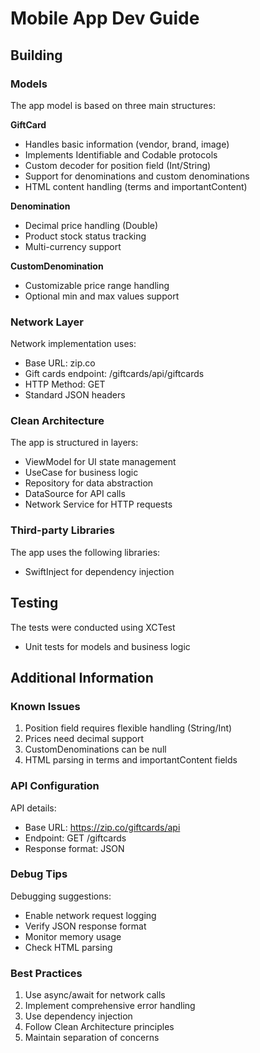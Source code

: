 # Mobile App Dev Guide

## Building

### Models
The app model is based on three main structures:

**GiftCard**
- Handles basic information (vendor, brand, image)
- Implements Identifiable and Codable protocols
- Custom decoder for position field (Int/String)
- Support for denominations and custom denominations
- HTML content handling (terms and importantContent)

**Denomination**
- Decimal price handling (Double)
- Product stock status tracking
- Multi-currency support

**CustomDenomination**
- Customizable price range handling
- Optional min and max values support

### Network Layer
Network implementation uses:
- Base URL: zip.co
- Gift cards endpoint: /giftcards/api/giftcards
- HTTP Method: GET
- Standard JSON headers

### Clean Architecture
The app is structured in layers:
- ViewModel for UI state management
- UseCase for business logic
- Repository for data abstraction
- DataSource for API calls
- Network Service for HTTP requests

### Third-party Libraries
The app uses the following libraries:
- SwiftInject for dependency injection

## Testing
The tests were conducted using XCTest
- Unit tests for models and business logic

## Additional Information

### Known Issues
1. Position field requires flexible handling (String/Int)
2. Prices need decimal support
3. CustomDenominations can be null
4. HTML parsing in terms and importantContent fields

### API Configuration
API details:
- Base URL: https://zip.co/giftcards/api
- Endpoint: GET /giftcards
- Response format: JSON

### Debug Tips
Debugging suggestions:
- Enable network request logging
- Verify JSON response format
- Monitor memory usage
- Check HTML parsing

### Best Practices
1. Use async/await for network calls
2. Implement comprehensive error handling
3. Use dependency injection
4. Follow Clean Architecture principles
5. Maintain separation of concerns
